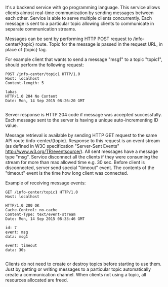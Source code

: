 It's a backend service with go programming language. This service allows clients almost real-time communication by sending messages between each other. Service is able to serve multiple clients concurrently. Each message is sent to a particular topic allowing clients to communicate in separate communication streams.

Messages can be sent by performing HTTP POST request to /info-center/{topic} route. Topic for the message is passed in the request URL, in place of {topic} tag.

For example client that wants to send a message "msg1" to a topic "topic1", should perform the following request:

```
POST /info-center/topic1 HTTP/1.0
Host: localhost
Content-length: 5

labas
HTTP/1.0 204 No Content
Date: Mon, 14 Sep 2015 08:26:20 GMT


```

Server response is HTTP 204 code if message was accepted successfully. Each message sent to the server is having a unique auto-incrementing ID value.

Message retrieval is available by sending HTTP GET request to the same API route /info-center/{topic}. Response to this request is an event stream (as defined in W3C specification "Server-Sent Events" http://www.w3.org/TR/eventsource/). All sent messages  have a message type "msg". Service disconnect all the clients if they were consuming the stream for more than max allowed time e.g. 30 sec. Before client is disconnected, server send special "timeout" event. The contents of the "timeout" event is the time how long client was connected.

Example of receiving message events:
```
GET /info-center/topic1 HTTP/1.0
Host: localhost

HTTP/1.0 200 OK
Cache-Control: no-cache
Content-Type: text/event-stream
Date: Mon, 14 Sep 2015 08:33:46 GMT

id: 7
event: msg
data: msg1

event: timeout
data: 30s


```

Clients do not need to create or destroy topics before starting to use them. Just by getting or writing messages to a particular topic automatically create a communication channel. When clients not using a topic, all resources allocated are freed.
